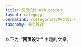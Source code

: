 ```yaml
---
title: 网页设计-Web_design
layout: category
permalink: /categories/网页设计/
taxonomy: 网页设计
---
```


以下为 **“网页设计”** 主题的文章。